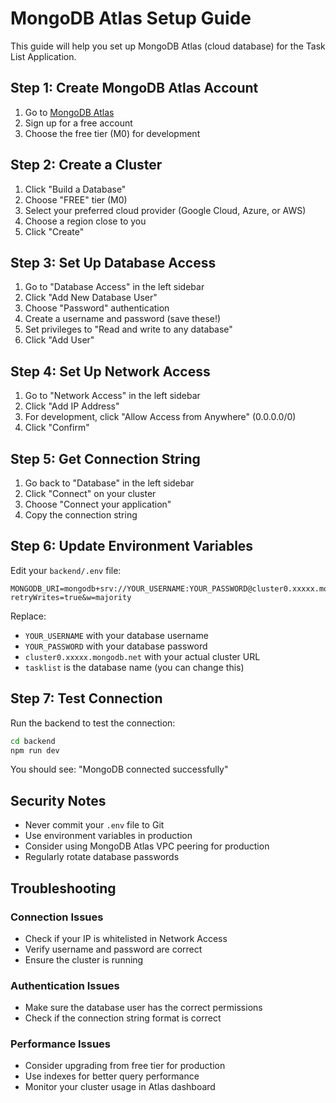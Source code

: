 # MongoDB Atlas Setup Guide

This guide will help you set up MongoDB Atlas (cloud database) for the Task List Application.

## Step 1: Create MongoDB Atlas Account

1. Go to [MongoDB Atlas](https://www.mongodb.com/atlas)
2. Sign up for a free account
3. Choose the free tier (M0) for development

## Step 2: Create a Cluster

1. Click "Build a Database"
2. Choose "FREE" tier (M0)
3. Select your preferred cloud provider (Google Cloud, Azure, or AWS)
4. Choose a region close to you
5. Click "Create"

## Step 3: Set Up Database Access

1. Go to "Database Access" in the left sidebar
2. Click "Add New Database User"
3. Choose "Password" authentication
4. Create a username and password (save these!)
5. Set privileges to "Read and write to any database"
6. Click "Add User"

## Step 4: Set Up Network Access

1. Go to "Network Access" in the left sidebar
2. Click "Add IP Address"
3. For development, click "Allow Access from Anywhere" (0.0.0.0/0)
4. Click "Confirm"

## Step 5: Get Connection String

1. Go back to "Database" in the left sidebar
2. Click "Connect" on your cluster
3. Choose "Connect your application"
4. Copy the connection string

## Step 6: Update Environment Variables

Edit your `backend/.env` file:

```env
MONGODB_URI=mongodb+srv://YOUR_USERNAME:YOUR_PASSWORD@cluster0.xxxxx.mongodb.net/tasklist?retryWrites=true&w=majority
```

Replace:

- `YOUR_USERNAME` with your database username
- `YOUR_PASSWORD` with your database password
- `cluster0.xxxxx.mongodb.net` with your actual cluster URL
- `tasklist` is the database name (you can change this)

## Step 7: Test Connection

Run the backend to test the connection:

```bash
cd backend
npm run dev
```

You should see: "MongoDB connected successfully"

## Security Notes

- Never commit your `.env` file to Git
- Use environment variables in production
- Consider using MongoDB Atlas VPC peering for production
- Regularly rotate database passwords

## Troubleshooting

### Connection Issues

- Check if your IP is whitelisted in Network Access
- Verify username and password are correct
- Ensure the cluster is running

### Authentication Issues

- Make sure the database user has the correct permissions
- Check if the connection string format is correct

### Performance Issues

- Consider upgrading from free tier for production
- Use indexes for better query performance
- Monitor your cluster usage in Atlas dashboard
